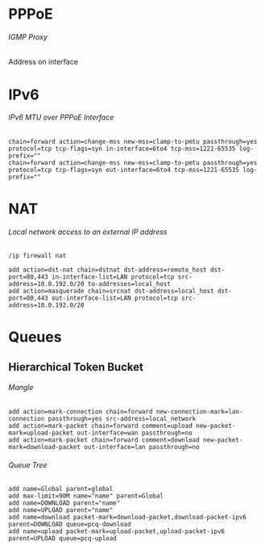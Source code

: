 # PPPoE
###### IGMP Proxy
Address on interface

# IPv6

###### IPv6 MTU over PPPoE Interface
```
chain=forward action=change-mss new-mss=clamp-to-pmtu passthrough=yes protocol=tcp tcp-flags=syn in-interface=6to4 tcp-mss=1221-65535 log-prefix=""
chain=forward action=change-mss new-mss=clamp-to-pmtu passthrough=yes protocol=tcp tcp-flags=syn out-interface=6to4 tcp-mss=1221-65535 log-prefix=""
```

# NAT
###### Local network access to an external IP address
```
/ip firewall nat
```
```
add action=dst-nat chain=dstnat dst-address=remote_host dst-port=80,443 in-interface-list=LAN protocol=tcp src-address=10.0.192.0/20 to-addresses=local_host
add action=masquerade chain=srcnat dst-address=local_host dst-port=80,443 out-interface-list=LAN protocol=tcp src-address=10.0.192.0/20
```

# Queues
## Hierarchical Token Bucket
###### Mangle
```
add action=mark-connection chain=forward new-connection-mark=lan-connection passthrough=yes src-address=local_network
add action=mark-packet chain=forward comment=upload new-packet-mark=upload-packet out-interface=wan passthrough=no
add action=mark-packet chain=forward comment=download new-packet-mark=download-packet out-interface=lan passthrough=no
```

###### Queue Tree
```
add name=Global parent=global
add max-limit=90M name="name" parent=Global
add name=DOWNLOAD parent="name"
add name=UPLOAD parent="name"
add name=download packet-mark=download-packet,download-packet-ipv6 parent=DOWNLOAD queue=pcq-download
add name=upload packet-mark=upload-packet,upload-packet-ipv6 parent=UPLOAD queue=pcq-upload
```
